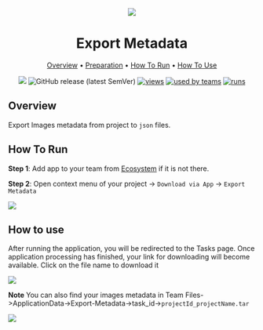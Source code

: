 <div align="center" markdown>
<img src="https://i.imgur.com/segnZCF.png"/>

# Export Metadata


<p align="center">
  <a href="#Overview">Overview</a> •
  <a href="#Preparation">Preparation</a> •
  <a href="#How-To-Run">How To Run</a> •
  <a href="#How-To-Use">How To Use</a>
</p>

[![](https://img.shields.io/badge/slack-chat-green.svg?logo=slack)](https://supervise.ly/slack)
![GitHub release (latest SemVer)](https://img.shields.io/github/v/release/supervisely-ecosystem/https://github.com/supervisely-ecosystem/export_metadata)
[![views](https://app.supervise.ly/public/api/v3/ecosystem.counters?repo=supervisely-ecosystem/https://github.com/supervisely-ecosystem/export_metadata&counter=views&label=views)](https://supervise.ly)
[![used by teams](https://app.supervise.ly/public/api/v3/ecosystem.counters?repo=supervisely-ecosystem/https://github.com/supervisely-ecosystem/export_metadata&counter=downloads&label=used%20by%20teams)](https://supervise.ly)
[![runs](https://app.supervise.ly/public/api/v3/ecosystem.counters?repo=supervisely-ecosystem/https://github.com/supervisely-ecosystem/export_metadata&counter=runs&label=runs&123)](https://supervise.ly)

</div>

## Overview

Export Images metadata from project to `json` files.


## How To Run 
**Step 1**: Add app to your team from [Ecosystem](https://ecosystem.supervise.ly/apps/export_metadata) if it is not there.

**Step 2**: Open context menu of your project -> `Download via App` -> `Export Metadata` 

<img src="https://i.imgur.com/HVBMyL9.png"/>


## How to use

After running the application, you will be redirected to the Tasks page. Once application processing has finished, your link for downloading will become available. Click on the file name to download it

<img src="https://i.imgur.com/utZ05Aj.png"/>

**Note** You can also find your images metadata in Team Files->ApplicationData->Export-Metadata->task_id->`projectId_projectName.tar`

<img src="https://i.imgur.com/a5cNB5K.png"/>
